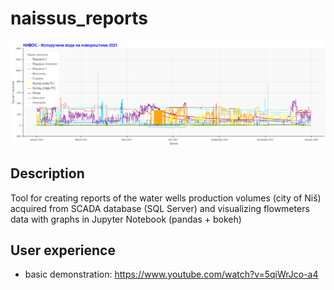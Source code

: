 # naissus_reports

![JKP NAISSUS water production for 2021](https://github.com/NMItools/naissus_reports/blob/main/diagrams/bokeh_plot.png?raw=true)

Description
---
Tool for creating reports of the water wells production volumes (city of Niš) acquired from SCADA database (SQL Server) and visualizing flowmeters data with graphs in Jupyter Notebook (pandas + bokeh)

## User experience
- basic demonstration:
https://www.youtube.com/watch?v=5qiWrJco-a4

